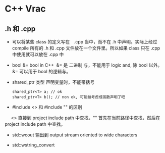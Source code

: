 # C++ Vrac #

## .h 和 .cpp ##

* 可以将某些 class 的定义写在　.cpp 当中，而不在 .h 中声明。实际上经过 compile 所有的 .h 和 .cpp 文件放在一个文件里。所以如果 class 只在 .cpp 中使用就可以放在 .cpp 中

* bool &= bool in C++
  &= 是 二进制 与，不能用于 logic and, 除 bool 以外。&= 可以用于 bool 的逻辑与。

* shared_ptr 类型 声明变量时，不能带括号
   
      shared_ptr<T> a; // ok
      shared_ptr<T> b(); // non ok, 可能被考虑成函数声明了吧
* #include <> 和 #include "" 的区别
     
      <> 直接到 project include path 中查找，"" 首先在当前路径中查找，然后在 project include path 中查找。
      

* std::wcout 输出到 output stream oriented to wide characters

* std::wstring_convert<template> 用于字符串格式轉換

         std::wstring_convert<std::codecvt_utf8<wchar_t>> myconv;  
         myconv.from_bytes(str);  
         
  上面的代碼將 uft8 轉換成 uft16
  
  
